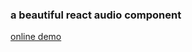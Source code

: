 ### a beautiful react audio component

[online demo](https://icefee.github.io/react-beautiful-audio-player)

